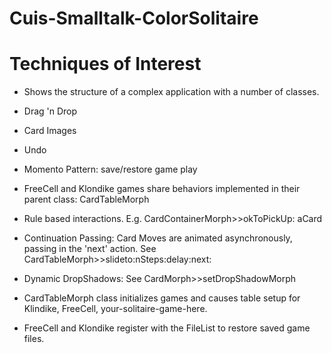 Cuis-Smalltalk-ColorSolitaire
=============================
# Techniques of Interest

- Shows the structure of a complex application with a number of classes.

- Drag 'n Drop

- Card Images

- Undo

- Momento Pattern: save/restore game play

- FreeCell and Klondike games share behaviors implemented in their parent class: CardTableMorph

- Rule based interactions.  E.g. CardContainerMorph>>okToPickUp: aCard

- Continuation Passing: Card Moves are animated asynchronously, passing in the 'next' action.  See CardTableMorph>>slideto:nSteps:delay:next:

- Dynamic DropShadows: See CardMorph>>setDropShadowMorph

- CardTableMorph class initializes games and causes table setup for Klindike, FreeCell, your-solitaire-game-here.

- FreeCell and Klondike register with the FileList to restore saved game files.
